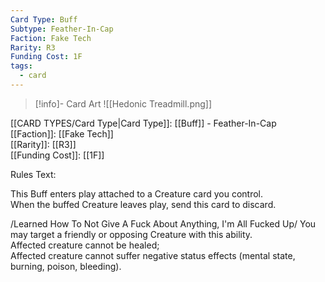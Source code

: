 ```yaml
---
Card Type: Buff
Subtype: Feather-In-Cap
Faction: Fake Tech
Rarity: R3
Funding Cost: 1F
tags:
  - card
---
```

> [!info]- Card Art
> ![[Hedonic Treadmill.png]]

[[CARD TYPES/Card Type|Card Type]]: [[Buff]] - Feather-In-Cap  
[[Faction]]: [[Fake Tech]]  
[[Rarity]]: [[R3]]  
[[Funding Cost]]: [[1F]]  

Rules Text:  

This Buff enters play attached to a Creature card you control.  
When the buffed Creature leaves play, send this card to discard.  

/Learned How To Not Give A Fuck About Anything, I'm All Fucked Up/ You may target a friendly or opposing Creature with this ability.  
Affected creature cannot be healed;  
Affected creature cannot suffer negative status effects (mental state, burning, poison, bleeding).  